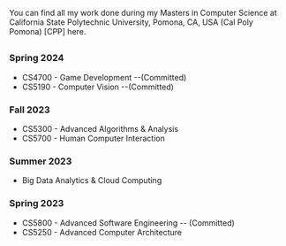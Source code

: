 You can find all my work done during my Masters in Computer Science at California State Polytechnic University, Pomona, CA, USA (Cal Poly Pomona) [CPP] here.
##

### Spring 2024
* CS4700 - Game Development --(Committed)
* CS5190 - Computer Vision --(Committed)

### Fall 2023
* CS5300 - Advanced Algorithms & Analysis <!-- (No Major Code, Just Paper Reviews & Presentations) -->
* CS5700 - Human Computer Interaction <!-- (No Major Code, Just User Studies & Presentations) -->

### Summer 2023
* Big Data Analytics & Cloud Computing

### Spring 2023
* CS5800 - Advanced Software Engineering -- (Committed)
* CS5250 - Advanced Computer Architecture <!-- (No Major Code, Just Paper Reviews & Presentations) -->
